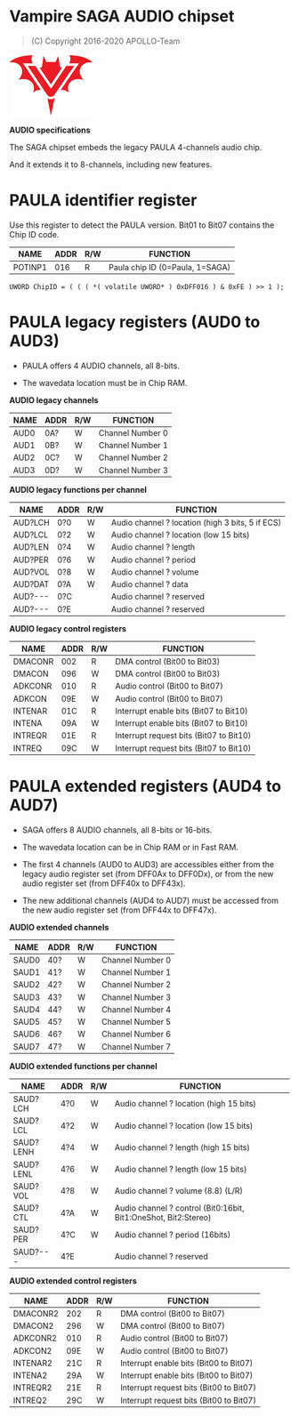 # Vampire SAGA AUDIO chipset

> (C) Copyright 2016-2020 APOLLO-Team

![Vampire Logo](V_LOGO.png)


**AUDIO specifications**

The SAGA chipset embeds the legacy PAULA 4-channels audio chip.

And it extends it to 8-channels, including new features.


# PAULA identifier register

Use this register to detect the PAULA version.
Bit01 to Bit07 contains the Chip ID code.

NAME      | ADDR | R/W | FUNCTION
--------- | ---- | --- | --------
POTINP1   | 016  | R   | Paula chip ID (0=Paula, 1=SAGA)

```
UWORD ChipID = ( ( ( *( volatile UWORD* ) 0xDFF016 ) & 0xFE ) >> 1 );
```

# PAULA legacy registers (AUD0 to AUD3)

* PAULA offers 4 AUDIO channels, all 8-bits.

* The wavedata location must be in Chip RAM.


**AUDIO legacy channels**

NAME      | ADDR | R/W | FUNCTION
--------- | ---- | --- | --------
AUD0      | 0A?  | W   | Channel Number 0
AUD1      | 0B?  | W   | Channel Number 1
AUD2      | 0C?  | W   | Channel Number 2
AUD3      | 0D?  | W   | Channel Number 3

**AUDIO legacy functions per channel**

NAME      | ADDR | R/W | FUNCTION
--------- | ---- | --- | --------
AUD?LCH   | 0?0  | W   | Audio channel ? location (high 3 bits, 5 if ECS)
AUD?LCL   | 0?2  | W   | Audio channel ? location (low 15 bits)
AUD?LEN   | 0?4  | W   | Audio channel ? length
AUD?PER   | 0?6  | W   | Audio channel ? period
AUD?VOL   | 0?8  | W   | Audio channel ? volume
AUD?DAT   | 0?A  | W   | Audio channel ? data
AUD?---   | 0?C  |     | Audio channel ? reserved
AUD?---   | 0?E  |     | Audio channel ? reserved

**AUDIO legacy control registers**

NAME      | ADDR | R/W | FUNCTION
--------- | ---- | --- | --------
DMACONR   | 002  | R   | DMA control            (Bit00 to Bit03)
DMACON    | 096  | W   | DMA control            (Bit00 to Bit03)
ADKCONR   | 010  | R   | Audio control          (Bit00 to Bit07)
ADKCON    | 09E  | W   | Audio control          (Bit00 to Bit07)
INTENAR   | 01C  | R   | Interrupt enable bits  (Bit07 to Bit10)
INTENA    | 09A  | W   | Interrupt enable bits  (Bit07 to Bit10)
INTREQR   | 01E  | R   | Interrupt request bits (Bit07 to Bit10)
INTREQ    | 09C  | W   | Interrupt request bits (Bit07 to Bit10)


# PAULA extended registers (AUD4 to AUD7)

* SAGA offers 8 AUDIO channels, all 8-bits or 16-bits.

* The wavedata location can be in Chip RAM or in Fast RAM.

* The first 4 channels (AUD0 to AUD3) are accessibles either from the legacy audio register set (from DFF0Ax to DFF0Dx), or from the new audio register set (from DFF40x to DFF43x).

* The new additional channels (AUD4 to AUD7) must be accessed from the new audio register set (from DFF44x to DFF47x).


**AUDIO extended channels**

NAME      | ADDR | R/W | FUNCTION
--------- | ---- | --- | --------
SAUD0     | 40?  | W   | Channel Number 0
SAUD1     | 41?  | W   | Channel Number 1
SAUD2     | 42?  | W   | Channel Number 2
SAUD3     | 43?  | W   | Channel Number 3
SAUD4     | 44?  | W   | Channel Number 4
SAUD5     | 45?  | W   | Channel Number 5
SAUD6     | 46?  | W   | Channel Number 6
SAUD7     | 47?  | W   | Channel Number 7

**AUDIO extended functions per channel**

NAME      | ADDR | R/W | FUNCTION
--------- | ---- | --- | --------
SAUD?LCH  | 4?0  | W   | Audio channel ? location (high 15 bits)
SAUD?LCL  | 4?2  | W   | Audio channel ? location (low 15 bits)
SAUD?LENH | 4?4  | W   | Audio channel ? length (high 15 bits)
SAUD?LENL | 4?6  | W   | Audio channel ? length (low 15 bits)
SAUD?VOL  | 4?8  | W   | Audio channel ? volume (8.8) (L/R)
SAUD?CTL  | 4?A  | W   | Audio channel ? control (Bit0:16bit, Bit1:OneShot, Bit2:Stereo)
SAUD?PER  | 4?C  | W   | Audio channel ? period (16bits)
SAUD?---  | 4?E  |     | Audio channel ? reserved

**AUDIO extended control registers**

NAME      | ADDR | R/W | FUNCTION
--------- | ---- | --- | --------
DMACONR2  | 202  | R   | DMA control (Bit00 to Bit07)
DMACON2   | 296  | W   | DMA control (Bit00 to Bit07)
ADKCONR2  | 010  | R   | Audio control (Bit00 to Bit07)
ADKCON2   | 09E  | W   | Audio control (Bit00 to Bit07)
INTENAR2  | 21C  | R   | Interrupt enable bits (Bit00 to Bit07)
INTENA2   | 29A  | W   | Interrupt enable bits (Bit00 to Bit07)
INTREQR2  | 21E  | R   | Interrupt request bits (Bit00 to Bit07)
INTREQ2   | 29C  | W   | Interrupt request bits (Bit00 to Bit07)


